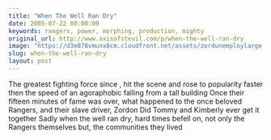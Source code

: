 ```yaml
---
title: "When The Well Ran Dry"
date: 2005-07-22 00:00:00
keywords: rangers, power, morphing, production, mighty
original_url: http://www.axisofstevil.com/p/when-the-well-ran-dry
image: "https://d3e878vmunx8cm.cloudfront.net/assets/zordunemploylarge.jpg"
slug: when-the-well-ran-dry
layout: post
---
```


The greatest fighting force since ,  hit the scene and rose to popularity faster then the speed of an agoraphobic falling from a tall building Once their fifteen minutes of fame was over, what happened to the once beloved Rangers, and their slave driver, Zordon Did Tommy and Kimberly ever get it together Sadly when the well ran dry, hard times befell on, not only the Rangers themselves but, the communities they lived

